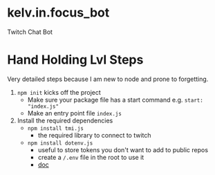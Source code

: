 # kelv.in.focus_bot
Twitch Chat Bot

# Hand Holding Lvl Steps
Very detailed steps because I am new to node and prone to forgetting.

1. `npm init` kicks off the project
    - Make sure your package file has a start command e.g. `start: "index.js"`
    - Make an entry point file `index.js`
2. Install the required dependencies
   - `npm install tmi.js`
     - the required library to connect to twitch
   - `npm install dotenv.js`
     - useful to store tokens you don't want to add to public repos
     - create a `/.env` file in the root to use it
     - [doc](https://www.npmjs.com/package/dotenv)
